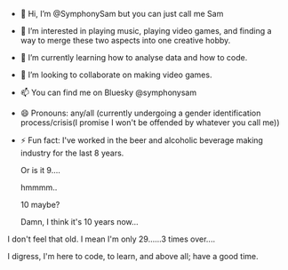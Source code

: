- 👋 Hi, I’m @SymphonySam but you can just call me Sam
- 👀 I’m interested in playing music, playing video games, and finding a way to merge these two aspects into one creative hobby.
- 🌱 I’m currently learning how to analyse data and how to code.
- 💞️ I’m looking to collaborate on making video games.
- 📫 You can find me on Bluesky @symphonysam
- 😄 Pronouns: any/all (currently undergoing a gender identification process/crisis(I promise I won't be offended by whatever you call me))
- ⚡ Fun fact: I've worked in the beer and alcoholic beverage making industry for the last 8 years. 

    Or is it 9.... 

    hmmmm..

    10 maybe? 

   Damn, I think it's 10 years now...

I don't feel that old.
I mean I'm only 29......3 times over....

I digress, I'm here to code, to learn, and above all; have a good time.

<!---
SymphonySam/SymphonySam is a ✨ special ✨ repository because its `README.md` (this file) appears on your GitHub profile.
You can click the Preview link to take a look at your changes.
--->
